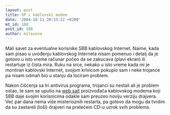 ```yaml
---
layout: post
title: XP i kablovski modem
date: '2004-10-11 20:33:22 +0200'
mt_id: 108
post_id: 108
author: mileusna
---
```

Mali savet za eventualne korisnike SBB kablovskog Internet. Naime, kada sam pisao u uvođenju kablovskog Interneta nisam pomenuo i detalj da je gotovo u isto vreme računar počeo da se zakucava (plavi ekran) ili restartuje iz čista mira. Ruku na srce, nekako u isto vreme kada mi je montiran kablovski Internet, svojom krivicom pokupio sam i neke trojance pa nisam odmah bio u stanju da lociram problem.

Nakon čišćenja sa tri antivirus programa, trojanci su nestali ali je problem ostao, te sam se uputio na [web sajt](http://www.scientificatlanta.com/webstar) proizvođača kablovskog modema koji SBB daje svojim korisnicima odakle sam preuzeo noviju verziju drajvera. Već par dana nema više misterioznih restarta, pa gotovo da mogu da tvrdim da su zastareli (loši) drajveri na pratećem CD-u uzrok svih problema.

